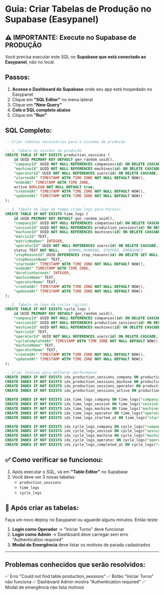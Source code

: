 # Guia: Criar Tabelas de Produção no Supabase (Easypanel)

## ⚠️ IMPORTANTE: Execute no Supabase de PRODUÇÃO

Você precisa executar este SQL no **Supabase que está conectado ao Easypanel**, não no local.

## Passos:

1. **Acesse o Dashboard do Supabase** onde seu app está hospedado no Easypanel
2. Clique em **"SQL Editor"** no menu lateral
3. Clique em **"New Query"**
4. **Cole o SQL completo abaixo**
5. Clique em **"Run"**

## SQL Completo:

```sql
-- Criar tabelas necessárias para o sistema de produção

-- 1. Tabela de sessões de produção
CREATE TABLE IF NOT EXISTS production_sessions (
    id UUID PRIMARY KEY DEFAULT gen_random_uuid(),
    "companyId" UUID NOT NULL REFERENCES companies(id) ON DELETE CASCADE,
    "machineId" UUID NOT NULL REFERENCES machines(id) ON DELETE CASCADE,
    "operatorId" UUID NOT NULL REFERENCES users(id) ON DELETE CASCADE,
    "startedAt" TIMESTAMP WITH TIME ZONE NOT NULL DEFAULT NOW(),
    "endedAt" TIMESTAMP WITH TIME ZONE,
    active BOOLEAN NOT NULL DEFAULT true,
    "createdAt" TIMESTAMP WITH TIME ZONE NOT NULL DEFAULT NOW(),
    "updatedAt" TIMESTAMP WITH TIME ZONE NOT NULL DEFAULT NOW()
);

-- 2. Tabela de logs de tempo (time logs para Pareto)
CREATE TABLE IF NOT EXISTS time_logs (
    id UUID PRIMARY KEY DEFAULT gen_random_uuid(),
    "companyId" UUID NOT NULL REFERENCES companies(id) ON DELETE CASCADE,
    "sessionId" UUID NOT NULL REFERENCES production_sessions(id) ON DELETE CASCADE,
    "machineId" UUID NOT NULL REFERENCES machines(id) ON DELETE CASCADE,
    "matrixId" TEXT,
    "matrixNumber" INTEGER,
    "operatorId" UUID NOT NULL REFERENCES users(id) ON DELETE CASCADE,
    status TEXT NOT NULL, -- NORMAL_RUNNING, STOPPED, EMERGENCY
    "stopReasonId" UUID REFERENCES stop_reasons(id) ON DELETE SET NULL,
    "stopReasonName" TEXT,
    "startedAt" TIMESTAMP WITH TIME ZONE NOT NULL DEFAULT NOW(),
    "endedAt" TIMESTAMP WITH TIME ZONE,
    "durationSeconds" INTEGER,
    "machineName" TEXT,
    "operatorName" TEXT,
    "createdAt" TIMESTAMP WITH TIME ZONE NOT NULL DEFAULT NOW(),
    "updatedAt" TIMESTAMP WITH TIME ZONE NOT NULL DEFAULT NOW()
);

-- 3. Tabela de logs de ciclos (giros)
CREATE TABLE IF NOT EXISTS cycle_logs (
    id UUID PRIMARY KEY DEFAULT gen_random_uuid(),
    "companyId" UUID NOT NULL REFERENCES companies(id) ON DELETE CASCADE,
    "sessionId" UUID NOT NULL REFERENCES production_sessions(id) ON DELETE CASCADE,
    "machineId" UUID NOT NULL REFERENCES machines(id) ON DELETE CASCADE,
    "matrixId" TEXT,
    "operatorId" UUID NOT NULL REFERENCES users(id) ON DELETE CASCADE,
    "cycleCompletedAt" TIMESTAMP WITH TIME ZONE NOT NULL DEFAULT NOW(),
    "machineName" TEXT,
    "operatorName" TEXT,
    "createdAt" TIMESTAMP WITH TIME ZONE NOT NULL DEFAULT NOW(),
    "updatedAt" TIMESTAMP WITH TIME ZONE NOT NULL DEFAULT NOW()
);

-- Criar índices para melhorar performance
CREATE INDEX IF NOT EXISTS idx_production_sessions_company ON production_sessions("companyId");
CREATE INDEX IF NOT EXISTS idx_production_sessions_machine ON production_sessions("machineId");
CREATE INDEX IF NOT EXISTS idx_production_sessions_operator ON production_sessions("operatorId");
CREATE INDEX IF NOT EXISTS idx_production_sessions_active ON production_sessions(active);

CREATE INDEX IF NOT EXISTS idx_time_logs_company ON time_logs("companyId");
CREATE INDEX IF NOT EXISTS idx_time_logs_session ON time_logs("sessionId");
CREATE INDEX IF NOT EXISTS idx_time_logs_machine ON time_logs("machineId");
CREATE INDEX IF NOT EXISTS idx_time_logs_operator ON time_logs("operatorId");
CREATE INDEX IF NOT EXISTS idx_time_logs_started_at ON time_logs("startedAt");

CREATE INDEX IF NOT EXISTS idx_cycle_logs_company ON cycle_logs("companyId");
CREATE INDEX IF NOT EXISTS idx_cycle_logs_session ON cycle_logs("sessionId");
CREATE INDEX IF NOT EXISTS idx_cycle_logs_machine ON cycle_logs("machineId");
CREATE INDEX IF NOT EXISTS idx_cycle_logs_operator ON cycle_logs("operatorId");
CREATE INDEX IF NOT EXISTS idx_cycle_logs_completed_at ON cycle_logs("cycleCompletedAt");
```

## ✅ Como verificar se funcionou:

1. Após executar o SQL, vá em **"Table Editor"** no Supabase
2. Você deve ver 3 novas tabelas:
   - `production_sessions`
   - `time_logs`
   - `cycle_logs`

## 🔄 Após criar as tabelas:

Faça um novo deploy no Easypanel ou aguarde alguns minutos. Então teste:
1. **Login como Operador** → "Iniciar Turno" deve funcionar
2. **Login como Admin** → Dashboard deve carregar sem erro "Authentication required"
3. **Modal de Emergência** deve listar os motivos de parada cadastrados

---

## Problemas conhecidos que serão resolvidos:

✅ Erro "Could not find table production_sessions"
✅ Botão "Iniciar Turno" não funciona
✅ Dashboard Admin mostra "Authentication required"
✅ Modal de emergência não lista motivos
